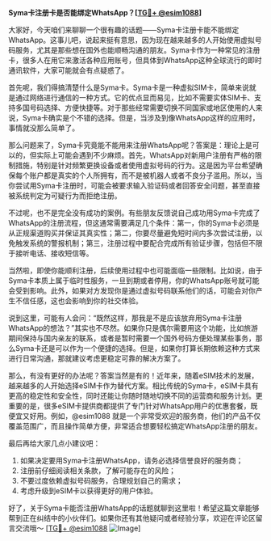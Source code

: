 **Syma卡注册卡是否能绑定WhatsApp？[[TG💪+ @esim1088](https://t.me/s/esim1088)]**

大家好，今天咱们来聊聊一个很有趣的话题——Syma卡注册卡能不能绑定WhatsApp。这事儿吧，说起来挺有意思，因为现在越来越多的人开始使用虚拟号码服务，尤其是那些想在国外也能顺畅沟通的朋友。Syma卡作为一种常见的注册卡，很多人在用它来激活各种应用账号，但具体到WhatsApp这种全球流行的即时通讯软件，大家可能就会有点疑惑了。

首先呢，我们得搞清楚什么是Syma卡。Syma卡是一种虚拟SIM卡，简单来说就是通过网络进行通信的一种方式。它的优点显而易见，比如不需要实体SIM卡、支持多国号码选择、方便快捷等。对于那些经常需要切换不同国家或地区使用的人来说，Syma卡确实是个不错的选择。但是，当涉及到像WhatsApp这样的应用时，事情就没那么简单了。

那么问题来了，Syma卡究竟能不能用来注册WhatsApp呢？答案是：理论上是可以的，但实际上可能会遇到不少麻烦。首先，WhatsApp对新用户注册有严格的限制措施，特别是针对频繁更换设备或者使用虚拟号码的行为。这是因为平台希望确保每个账户都是真实的个人所拥有，而不是被机器人或者不良分子滥用。所以，当你尝试用Syma卡注册时，可能会被要求输入验证码或者回答安全问题，甚至直接被系统判定为可疑行为而拒绝注册。

不过呢，也不是完全没有成功的案例。有些朋友反馈说自己成功用Syma卡完成了WhatsApp的注册流程，但这通常需要满足几个条件：第一，你的Syma卡必须是从正规渠道购买并保证其真实性；第二，你要尽量避免短时间内多次尝试注册，以免触发系统的警报机制；第三，注册过程中要配合完成所有验证步骤，包括但不限于接听电话、接收短信等。

当然啦，即使你能顺利注册，后续使用过程中也可能面临一些限制。比如说，由于Syma卡本质上属于临时性服务，一旦到期或者停用，你的WhatsApp账号就可能会受到影响。此外，如果对方发现你是通过虚拟号码联系他们的话，可能会对你产生不信任感，这也会影响到你的社交体验。

说到这里，可能有人会问：“既然这样，那我是不是应该放弃用Syma卡注册WhatsApp的想法？”其实也不尽然。如果你只是偶尔需要用这个功能，比如旅游期间保持与国内亲友的联系，或者是暂时需要一个国外号码方便处理某些事务，那么Syma卡还是可以作为一个便捷的选择。但是，如果你打算长期依赖这种方式来进行日常沟通，那就建议考虑更稳定可靠的解决方案了。

那么，有没有更好的办法呢？答案当然是有的！近年来，随着eSIM技术的发展，越来越多的人开始选择eSIM卡作为替代方案。相比传统的Syma卡，eSIM卡具有更高的稳定性和安全性，同时还能让你随时随地切换不同的运营商和服务计划。更重要的是，很多eSIM卡提供商都提供了专门针对WhatsApp用户的优惠套餐，既便宜又好用。例如，@esim1088 就是一个非常受欢迎的服务商，他们的产品不仅覆盖范围广，而且操作简单方便，非常适合想要轻松搞定WhatsApp注册的朋友。

最后再给大家几点小建议吧：
1. 如果决定要用Syma卡注册WhatsApp，请务必选择信誉良好的服务商；
2. 注册前仔细阅读相关条款，了解可能存在的风险；
3. 不要过度依赖虚拟号码服务，合理规划自己的需求；
4. 考虑升级到eSIM卡以获得更好的用户体验。

好了，关于Syma卡能否注册WhatsApp的话题就聊到这里啦！希望这篇文章能够帮到正在纠结中的小伙伴们。如果你还有其他疑问或者经验分享，欢迎在评论区留言交流哦～ [[TG💪+ @esim1088](https://t.me/s/esim1088) ![Image](https://i.postimg.cc/4NQfJmqS/Snipaste-2025-05-13-00-14-12.png)]